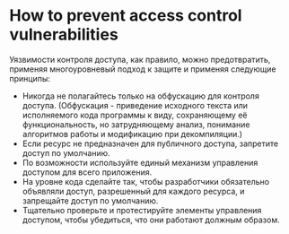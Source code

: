 # How to prevent access control vulnerabilities

Уязвимости контроля доступа, как правило, можно предотвратить, применяя многоуровневый подход к защите и применяя следующие принципы:

* Никогда не полагайтесь только на обфускацию для контроля доступа. (Обфускация - приведение исходного текста или исполняемого кода программы к виду, сохраняющему её функциональность, но затрудняющему анализ, понимание алгоритмов работы и модификацию при декомпиляции.)
* Если ресурс не предназначен для публичного доступа, запретите доступ по умолчанию.
* По возможности используйте единый механизм управления доступом для всего приложения.
* На уровне кода сделайте так, чтобы разработчики обязательно объявляли доступ, разрешенный для каждого ресурса, и запрещайте доступ по умолчанию.
* Тщательно проверьте и протестируйте элементы управления доступом, чтобы убедиться, что они работают должным образом.
